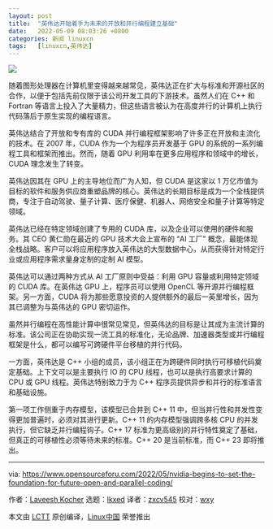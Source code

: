 ```yaml
---
layout: post
title:	"英伟达开始着手为未来的开放和并行编程建立基础"
date:	2022-05-09 08:03:26 +0800 
categories:	新闻 linuxcn 
tags:	[linuxcn,英伟达]
---
```



![](/Asserts/Images//attachment/album/202205/09/080227sdxqcd3rxooc3cq3.jpg)


随着图形处理器在计算机里变得越来越常见，英伟达正在扩大与标准和开源社区的合作，以便于包括先前仅限于该公司开发工具的下游技术。虽然人们在 C++ 和 Fortran 等语言上投入了大量精力，但这些语言被认为在高度并行的计算机上执行代码落后于原生实现的编程语言。


英伟达结合了开放和专有库的 CUDA 并行编程框架影响了许多正在开放和主流化的技术。在 2007 年，CUDA 作为一个为程序员开发基于 GPU 的系统的一系列编程工具和框架而推出。然而，随着 GPU 利用率在更多应用程序和领域中的增长，CUDA 理念发生了转变。


英伟达因其在 GPU 上的主导地位而广为人知，但 CUDA 是这家以 1 万亿市值为目标的软件和服务供应商重塑品牌的核心。英伟达的长期目标是成为一个全栈提供商，专注于自动驾驶、量子计算、医疗保健、机器人、网络安全和量子计算等特定领域。


英伟达已经在特定领域创建了专用的 CUDA 库，以及企业可以使用的硬件和服务。其 CEO 黄仁勋在最近的 GPU 技术大会上宣布的 “AI 工厂” 概念，最能体现全栈战略。客户可以将应用程序放入英伟达的大型数据中心，从而获得针对特定行业或应用程序需求量身定制的定制 AI 模型。


英伟达可以通过两种方式从 AI 工厂原则中受益：利用 GPU 容量或利用特定领域的 CUDA 库。在英伟达 GPU 上，程序员可以使用 OpenCL 等开源并行编程框架。另一方面，CUDA 将为那些愿意投资的人提供额外的最后一英里增长，因为其已调整为与英伟达的 GPU 密切运作。


虽然并行编程在高性能计算中很常见常见，但英伟达的目标是让其成为主流计算的标准。该公司正在协助实现一流工具的标准化，无论品牌、加速器类型或并行编程框架是什么，都可以编写可跨硬件平台移植的并行代码。


一方面，英伟达是 C++ 小组的成员，该小组正在为跨硬件同时执行可移植代码奠定基础。上下文可以是主要执行 IO 的 CPU 线程，也可以是执行高要求计算的 CPU 或 GPU 线程。英伟达特别致力于为 C++ 程序员提供异步和并行的标准语言和基础设施。


第一项工作侧重于内存模型，该模型已合并到 C++ 11 中，但当并行性和并发性变得更加普遍时，必须对其进行更新。C++ 11 的内存模型强调跨多核 CPU 的并发执行，但它缺乏并行编程钩子。C++ 17 标准为更高级别的并行特性奠定了基础，但真正的可移植性必须等待未来的标准。C++ 20 是当前标准，而 C++ 23 即将推出。




---


via: <https://www.opensourceforu.com/2022/05/nvidia-begins-to-set-the-foundation-for-future-open-and-parallel-coding/>


作者：[Laveesh Kocher](https://www.opensourceforu.com/author/laveesh-kocher/) 选题：[lkxed](https://github.com/lkxed) 译者：[zxcv545](https://github.com/zxcv545) 校对：[wxy](https://github.com/wxy)


本文由 [LCTT](https://github.com/LCTT/TranslateProject) 原创编译，[Linux中国](https://linux.cn/) 荣誉推出
